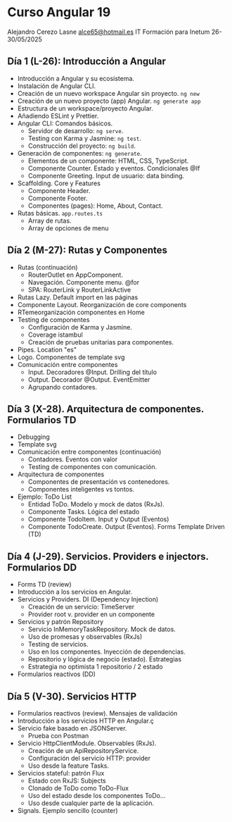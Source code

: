# Curso Angular 19

Alejandro Cerezo Lasne
<alce65@hotmail.es>
IT Formación para Inetum
26-30/05/2025

## Día 1 (L-26): Introducción a Angular

- Introducción a Angular y su ecosistema.
- Instalación de Angular CLI.
- Creación de un nuevo workspace Angular sin proyecto. `ng new`
- Creación de un nuevo proyecto (app) Angular. `ng generate app`
- Estructura de un workspace/proyecto Angular.
- Añadiendo ESLint y Prettier.
- Angular CLI: Comandos básicos.
  - Servidor de desarrollo: `ng serve`.
  - Testing con Karma y Jasmine: `ng test`.
  - Construcción del proyecto: `ng build`.
- Generación de componentes: `ng generate`.
  - Elementos de un componente: HTML, CSS, TypeScript.
  - Componente Counter. Estado y eventos. Condicionales @If
  - Componente Greeting. Input de usuario: data binding.
- Scaffolding. Core y Features
  - Componente Header.
  - Componente Footer.
  - Componentes (pages): Home, About, Contact.
- Rutas básicas. `app.routes.ts`
  - Array de rutas.
  - Array de opciones de menu

## Día 2 (M-27): Rutas y Componentes

- Rutas (continuación)
  - RouterOutlet en AppComponent.
  - Navegación. Componente menu. @for
  - SPA: RouterLink y RouterLinkActive
- Rutas Lazy. Default import en las páginas
- Componente Layout. Reorganización de core components
- RTemeorganización componentes en Home
- Testing de componentes
  - Configuración de Karma y Jasmine.
  - Coverage istambul
  - Creación de pruebas unitarias para componentes.
- Pipes. Location "es"
- Logo. Componentes de template svg
- Comunicación entre componentes
  - Input. Decoradores @Input. Drilling del título
  - Output. Decorador @Output. EventEmitter
  - Agrupando contadores.

## Día 3 (X-28). Arquitectura de componentes. Formularios TD

- Debugging
- Template svg
- Comunicación entre componentes (continuación)
  - Contadores. Eventos con valor
  - Testing de componentes con comunicación.
- Arquitectura de componentes
  - Componentes de presentación vs contenedores.
  - Componentes inteligentes vs tontos.
- Ejemplo: ToDo List
  - Entidad ToDo. Modelo y mock de datos (RxJs).
  - Componente Tasks. Lógica del estado
  - Componente TodoItem. Input y Output (Eventos)
  - Componente TodoCreate. Output (Eventos). Forms Template Driven (TD)

## Día 4 (J-29). Servicios. Providers e injectors. Formularios DD

- Forms TD (review)
- Introducción a los servicios en Angular.
- Servicios y Providers. DI (Dependency Injection)
  - Creación de un servicio: TimeServer
  - Provider root v. provider en un componente
- Servicios y patrón Repository
  - Servicio InMemoryTaskRepository. Mock de datos.
  - Uso de promesas y observables (RxJs)
  - Testing de servicios.
  - Uso en los componentes. Inyección de dependencias.
  - Repositorio y lógica de negocio (estado). Estrategias
  - Estrategia no optimista 1 repositorio / 2 estado
- Formularios reactivos (DD)

## Día 5 (V-30). Servicios HTTP

- Formularios reactivos (review). Mensajes de validación
- Introducción a los servicios HTTP en Angular.ç
- Servicio fake basado en JSONServer.
  - Prueba con Postman
- Servicio HttpClientModule. Observables (RxJs).
  - Creación de un ApiRepositoryService.
  - Configuración del servicio HTTP: provider
  - Uso desde la feature Tasks.
- Servicios stateful: patrón Flux
  - Estado con RxJS: Subjects
  - Clonado de ToDo como ToDo-Flux
  - Uso del estado desde los componentes ToDo...
  - Uso desde cualquier parte de la aplicación.
- Signals. Ejemplo sencillo (counter)
